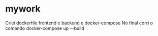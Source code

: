 # mywork
Criei dockerfile frontend e backend e docker-compose
No final corri o comando docker-compose up --build

